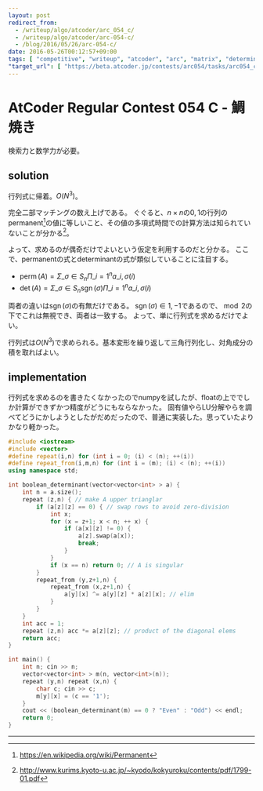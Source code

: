 ```yaml
---
layout: post
redirect_from:
  - /writeup/algo/atcoder/arc_054_c/
  - /writeup/algo/atcoder/arc-054-c/
  - /blog/2016/05/26/arc-054-c/
date: 2016-05-26T00:12:57+09:00
tags: [ "competitive", "writeup", "atcoder", "arc", "matrix", "determinant", "permanent" ]
"target_url": [ "https://beta.atcoder.jp/contests/arc054/tasks/arc054_c" ]
---
```


# AtCoder Regular Contest 054 C - 鯛焼き

検索力と数学力が必要。

## solution

行列式に帰着。$O(N^3)$。

完全二部マッチングの数え上げである。
ぐぐると、$n \times n$の$0,1$の行列のpermanent[^2]の値に等しいこと、その値の多項式時間での計算方法は知られていないことが分かる[^1]。

よって、求めるのが偶奇だけでよいという仮定を利用するのだと分かる。
ここで、permanentの式とdeterminantの式が類似していることに注目する。

-   $\operatorname{perm}(A) = \Sigma\_{\sigma \in S_n} \Pi\_{i = 1}^n a\_{i,\sigma(i)}$
-   $\operatorname{det}(A) = \Sigma\_{\sigma \in S_n} \operatorname{sgn}(\sigma) \Pi\_{i = 1}^n a\_{i,\sigma(i)}$

両者の違いは$\operatorname{sgn}(\sigma)$の有無だけである。
$\operatorname{sgn}(\sigma) \in { 1, -1 }$であるので、$\bmod 2$の下でこれは無視でき、両者は一致する。
よって、単に行列式を求めるだけでよい。

行列式は$O(N^3)$で求められる。基本変形を繰り返して三角行列化し、対角成分の積を取ればよい。

## implementation

行列式を求めるのを書きたくなかったのでnumpyを試したが、floatの上ででしか計算ができずかつ精度がどうにもならなかった。
固有値やらLU分解やらを調べてどうにかしようとしたがだめだったので、普通に実装した。思っていたよりかなり軽かった。

``` c++
#include <iostream>
#include <vector>
#define repeat(i,n) for (int i = 0; (i) < (n); ++(i))
#define repeat_from(i,m,n) for (int i = (m); (i) < (n); ++(i))
using namespace std;

int boolean_determinant(vector<vector<int> > a) {
    int n = a.size();
    repeat (z,n) { // make A upper trianglar
        if (a[z][z] == 0) { // swap rows to avoid zero-division
            int x;
            for (x = z+1; x < n; ++ x) {
                if (a[x][z] != 0) {
                    a[z].swap(a[x]);
                    break;
                }
            }
            if (x == n) return 0; // A is singular
        }
        repeat_from (y,z+1,n) {
            repeat_from (x,z+1,n) {
                a[y][x] ^= a[y][z] * a[z][x]; // elim
            }
        }
    }
    int acc = 1;
    repeat (z,n) acc *= a[z][z]; // product of the diagonal elems
    return acc;
}

int main() {
    int n; cin >> n;
    vector<vector<int> > m(n, vector<int>(n));
    repeat (y,n) repeat (x,n) {
        char c; cin >> c;
        m[y][x] = (c == '1');
    }
    cout << (boolean_determinant(m) == 0 ? "Even" : "Odd") << endl;
    return 0;
}
```

<hr>

[^1]: <http://www.kurims.kyoto-u.ac.jp/~kyodo/kokyuroku/contents/pdf/1799-01.pdf>
[^2]: <https://en.wikipedia.org/wiki/Permanent>
